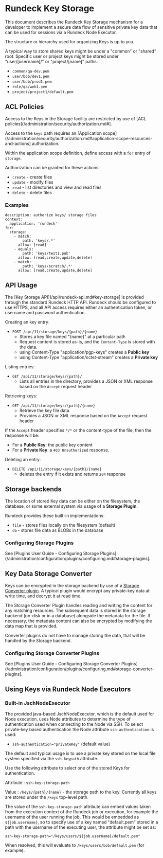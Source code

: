 # Rundeck Key Storage

This document describes the Rundeck Key Storage mechanism for a developer to implement a secure data flow of sensitive private key data that can be used for sessions via a Rundeck Node Executor.

The structure or hierarchy used for organizing Keys is up to you.

A typical way to store shared keys might be under a "common" or "shared" root. Specific user or project keys might be stored under "user/[username]/" or "project/[name]" paths:

- `common/qa-dev.pem`
- `user/bob/dev1.pem`
- `user/bob/prod1.pem`
- `role/qa/web1.pem`
- `project/project1/default.pem`

## ACL Policies

Access to the Keys in the Storage facility are restricted by use of [ACL policies](/administration/security/authorization.md#].

Access to the `keys` path requires an [Application scope](/administration/security/authorization.md#application-scope-resources-and-actions] authorization.

Within the application scope definition, define access with a `for` entry of `storage`.

Authorization can be granted for these actions:

- `create` - create files
- `update` - modify files
- `read` - list directories and view and read files
- `delete` - delete files

### Examples

```{.yaml}
description: authorize keys/ storage files
context:
  application: 'rundeck'
for:
  storage:
    - match:
        path: 'keys/.*'
      allow: [read]
    - equals:
        path: 'keys/test1.pub'
      allow: [read,create,update,delete]
    - match:
        path: 'keys/scratch/.*'
      allow: [read,create,update,delete]
```

## API Usage

The [Key Storage API](/api/rundeck-api.md#key-storage] is provided through the standard Rundeck HTTP API. Rundeck should be configured to use HTTPS, and all API access requires either an authentication token, or username and password authentication.

Creating an key entry:

- `POST /api/11/storage/keys/{path}/{name}`
  - Stores a key file named "{name}" at a particular path
  - Request content is stored as-is, and the `Content-Type` is stored with the data.
  - using Content-Type "application/pgp-keys" creates a **Public key**
  - using Content-Type "application/octet-stream" creates a **Private key**

Listing entries:

- `GET /api/11/storage/keys/{path}/`
  - Lists all entries in the directory, provides a JSON or XML response based on the `Accept` request header

Retrieving keys:

- `GET /api/11/storage/keys/{path}/{name}`
  - Retrieve the key file data.
  - Provides a JSON or XML response based on the `Accept` request header

If the `Accept` header specifies `*/*` or the content-type of the file, then the response will be:

- For a **Public Key**: the public key content
- For a **Private Key**: a `403 Unauthorized` response.

Deleting an entry:

- `DELETE /api/11/storage/keys/{path}/{name}`
  - deletes the entry if it exists and returns `204` response

## Storage backends

The location of stored Key data can be either on the filesystem, the database, or some external system via usage of a **Storage Plugin**.

Rundeck provides these built-in implementations:

- `file` - stores files locally on the filesystem (default)
- `db` - stores file data as BLOBs in the database

### Configuring Storage Plugins

See [Plugins User Guide - Configuring Storage Plugins](/administration/configuration/plugins/configuring.md#storage-plugins].

## Key Data Storage Converter

Keys can be encrypted in the storage backend by use of a [Storage Converter plugin](/developer/08-storage-converter-plugins.md). A typical plugin would encrypt any private-key data at write time, and decrypt it at read time.

The Storage Converter Plugin handles reading and writing the content for any matching resources. The subsequent data is stored in the storage backend (on-disk or in a database) alongside the metadata for the file. If necessary, the metadata content can also be encrypted by modifying the data map that is provided.

Converter plugins do not have to manage storing the data, that will be handled by the Storage backend.

### Configuring Storage Converter Plugins

See [Plugins User Guide - Configuring Storage Converter Plugins](/administration/configuration/plugins/configuring.md#storage-converter-plugins].

## Using Keys via Rundeck Node Executors

### Built-in JschNodeExecutor

The provided java-based JschNodeExecutor, which is the default used for Node execution, uses Node attributes to determine the type of authentication used when connecting to the Node via SSH. To select private-key based authentication the Node attribute `ssh-authentication` is used:

- `ssh-authentication="privateKey"` (default value)

The default and typical usage is to use a private key stored on the local file system specified via the `ssh-keypath` attribute.

Use the following attribute to select one of the stored Keys for authentication.

Attribute
: `ssh-key-storage-path`

Value
: `/keys/{path}/{name}` - the storage path to the key. Currently all keys are stored under the `/keys` top-level path.

The value of the `ssh-key-storage-path` attribute can embed values taken from the execution context of the Rundeck job or execution, for example the username of the user running the job. This would be embedded as `${job.username}`, so to specify use of a key named "default.pem" stored in a path with the username of the executing user, the attribute might be set as:

    ssh-key-storage-path="/keys/users/${job.username}/default.pem"

When resolved, this will evaluate to `/keys/users/bob/default.pem` (for example).
